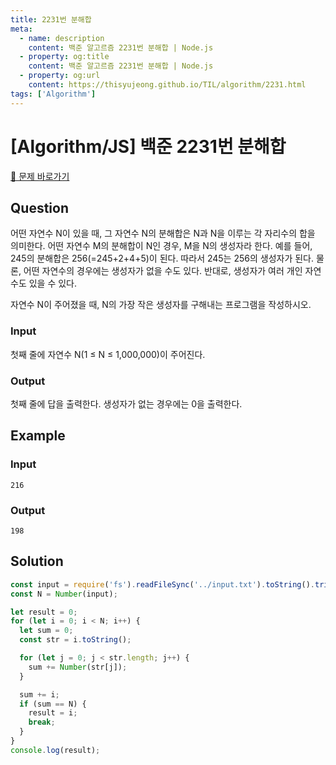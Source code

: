 ```yaml
---
title: 2231번 분해합
meta:
  - name: description
    content: 백준 알고르즘 2231번 분해합 | Node.js
  - property: og:title
    content: 백준 알고르즘 2231번 분해합 | Node.js
  - property: og:url
    content: https://thisyujeong.github.io/TIL/algorithm/2231.html
tags: ['Algorithm']
---
```


# [Algorithm/JS] 백준 2231번 분해합

[🔗 문제 바로가기](https://www.acmicpc.net/problem/2231)

## Question

어떤 자연수 N이 있을 때, 그 자연수 N의 분해합은 N과 N을 이루는 각 자리수의 합을 의미한다. 어떤 자연수 M의 분해합이 N인 경우, M을 N의 생성자라 한다. 예를 들어, 245의 분해합은 256(=245+2+4+5)이 된다. 따라서 245는 256의 생성자가 된다. 물론, 어떤 자연수의 경우에는 생성자가 없을 수도 있다. 반대로, 생성자가 여러 개인 자연수도 있을 수 있다.

자연수 N이 주어졌을 때, N의 가장 작은 생성자를 구해내는 프로그램을 작성하시오.

### Input

첫째 줄에 자연수 N(1 ≤ N ≤ 1,000,000)이 주어진다.

### Output

첫째 줄에 답을 출력한다. 생성자가 없는 경우에는 0을 출력한다.

## Example

### Input

```
216
```

### Output

```
198
```

## Solution

```js
const input = require('fs').readFileSync('../input.txt').toString().trim();
const N = Number(input);

let result = 0;
for (let i = 0; i < N; i++) {
  let sum = 0;
  const str = i.toString();

  for (let j = 0; j < str.length; j++) {
    sum += Number(str[j]);
  }

  sum += i;
  if (sum == N) {
    result = i;
    break;
  }
}
console.log(result);
```
